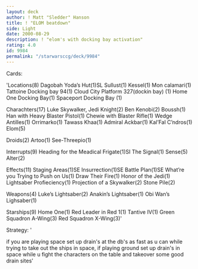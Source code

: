 ```yaml
---
layout: deck
author: ! Matt "Sledder" Hanson
title: ! "ELOM beatdown"
side: Light
date: 2000-08-29
description: ! "elom's with docking bay activation"
rating: 4.0
id: 9984
permalink: "/starwarsccg/deck/9984"
---
```

Cards: 

'Locations(8)
Dagobah Yoda’s Hut(1)SL
Sullust(1)
Kessel(1)
Mon calamari(1)
Tattoine Docking bay 94(1)
Cloud City Platform 327(dockin bay) (1)
Home One Docking Bay(1)
Spaceport Docking Bay (1)

Charachters(17)
Luke Skywalker, Jedi Knight(2)
Ben Kenobi(2)
Boussh(1)
Han with Heavy Blaster Pistol(1)
Chewie with Blaster Rifle(1)
Wedge Antilles(1)
Orrimarko(1)
Tawass Khaa(1)
Admiral Ackbar(1)
Kal’Fal C’ndros(1)
Elom(5)

Droids(2)
Artoo(1)
See-Threepio(1)

Interrupts(9)
Heading for the Meadical Frigate(1)SI
The Signal(1)
Sense(5)
Alter(2)

Effects(11)
Staging Areas(1)SE
Insurrection(1)SE
Battle Plan(1)SE
What’re you Trying to Push on Us(1)
Draw Their Fire(1)
Honor of the Jedi(1)
Lightsaber Profieciency(1)
Projection of a Skywalker(2)
Stone Pile(2)

Weapons(4)
Luke’s Lightsaber(2)
Anakin’s Lightsaber(1)
Obi Wan’s Lighsaber(1)

Starships(9)
Home One(1)
Red Leader in Red 1(1)
Tantive IV(1)
Green Squadron A-Wing(3)
Red Squadron X-Wing(3)'

Strategy: '

if you are playing space set up drain's at the db's as fast as u can while trying to take out the ships in space, if playing ground set up drain's in space while u fight the characters on the table and takeover some good drain sites'
